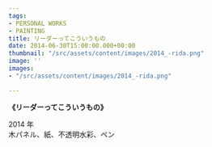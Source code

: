 ```yaml
---
tags:
- PERSONAL WORKS
- PAINTING
title: リーダーってこういうもの
date: 2014-06-30T15:00:00.000+00:00
thumbnail: "/src/assets/content/images/2014_-rida.png"
image: ''
images:
- "/src/assets/content/images/2014_-rida.png"

---
```



**《リーダーってこういうもの》**

2014 年  
木パネル、紙、不透明水彩、ペン
